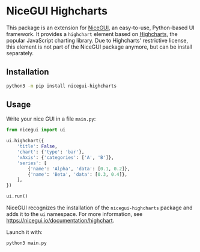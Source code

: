 # NiceGUI Highcharts

This package is an extension for [NiceGUI](https://github.com/zauberzeug/nicegui), an easy-to-use, Python-based UI framework.
It provides a `highchart` element based on [Highcharts](https://www.highcharts.com/), the popular JavaScript charting library.
Due to Highcharts' restrictive license, this element is not part of the NiceGUI package anymore, but can be install separately.

## Installation

```bash
python3 -m pip install nicegui-highcharts
```

## Usage

Write your nice GUI in a file `main.py`:

```py
from nicegui import ui

ui.highchart({
    'title': False,
    'chart': {'type': 'bar'},
    'xAxis': {'categories': ['A', 'B']},
    'series': [
        {'name': 'Alpha', 'data': [0.1, 0.2]},
        {'name': 'Beta', 'data': [0.3, 0.4]},
    ],
})

ui.run()
```

NiceGUI recognizes the installation of the `nicegui-highcharts` package and adds it to the `ui` namespace.
For more information, see https://nicegui.io/documentation/highchart.

Launch it with:

```bash
python3 main.py
```
